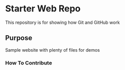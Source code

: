 # Starter Web Repo

This repository is for showing how Git and GitHub work

## Purpose

Sample website with plenty of files for demos

### How To Contribute
